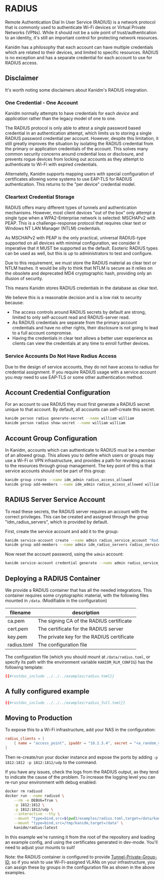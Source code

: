 # RADIUS

Remote Authentication Dial In User Service (RADIUS) is a network protocol that is commonly used to
authenticate Wi-Fi devices or Virtual Private Networks (VPNs). While it should not be a sole point
of trust/authentication to an identity, it's still an important control for protecting network
resources.

Kanidm has a philosophy that each account can have multiple credentials which are related to their
devices, and limited to specific resources. RADIUS is no exception and has a separate credential for
each account to use for RADIUS access.

## Disclaimer

It's worth noting some disclaimers about Kanidm's RADIUS integration.

### One Credential - One Account

Kanidm normally attempts to have credentials for each _device_ and _application_ rather than the
legacy model of one to one.

The RADIUS protocol is only able to attest a _single_ password based credential in an authentication
attempt, which limits us to storing a single RADIUS password credential per account. However,
despite this limitation, it still greatly improves the situation by isolating the RADIUS credential
from the primary or application credentials of the account. This solves many common security
concerns around credential loss or disclosure, and prevents rogue devices from locking out accounts
as they attempt to authenticate to Wi-Fi with expired credentials.

Alternatelly, Kanidm supports mapping users with special configuration of certificates allowing some
systems to use EAP-TLS for RADIUS authentication. This returns to the "per device" credential model.

### Cleartext Credential Storage

RADIUS offers many different types of tunnels and authentication mechanisms. However, most client
devices "out of the box" only attempt a single type when a WPA2-Enterprise network is selected:
MSCHAPv2 with PEAP. This is a challenge-response protocol that requires clear text or Windows NT LAN
Manager (NTLM) credentials.

As MSCHAPv2 with PEAP is the only practical, universal RADIUS-type supported on all devices with
minimal configuration, we consider it imperative that it MUST be supported as the default. Esoteric
RADIUS types can be used as well, but this is up to administrators to test and configure.

Due to this requirement, we must store the RADIUS material as clear text or NTLM hashes. It would be
silly to think that NTLM is secure as it relies on the obsolete and deprecated MD4 cryptographic
hash, providing only an illusion of security.

This means Kanidm stores RADIUS credentials in the database as clear text.

We believe this is a reasonable decision and is a low risk to security because:

- The access controls around RADIUS secrets by default are strong, limited to only self-account read
  and RADIUS-server read.
- As RADIUS credentials are separate from the primary account credentials and have no other rights,
  their disclosure is not going to lead to a full account compromise.
- Having the credentials in clear text allows a better user experience as clients can view the
  credentials at any time to enroll further devices.

### Service Accounts Do Not Have Radius Access

Due to the design of service accounts, they do not have access to radius for credential assignment.
If you require RADIUS usage with a service account you _may_ need to use EAP-TLS or some other
authentication method.

## Account Credential Configuration

For an account to use RADIUS they must first generate a RADIUS secret unique to that account. By
default, all accounts can self-create this secret.

```bash
kanidm person radius generate-secret --name william william
kanidm person radius show-secret --name william william
```

## Account Group Configuration

In Kanidm, accounts which can authenticate to RADIUS must be a member of an allowed group. This
allows you to define which users or groups may use a Wi-Fi or VPN infrastructure, and provides a
path for revoking access to the resources through group management. The key point of this is that
service accounts should not be part of this group:

```bash
kanidm group create --name idm_admin radius_access_allowed
kanidm group add-members --name idm_admin radius_access_allowed william
```

## RADIUS Server Service Account

To read these secrets, the RADIUS server requires an account with the correct privileges. This can
be created and assigned through the group "idm_radius_servers", which is provided by default.

First, create the service account and add it to the group:

```bash
kanidm service-account create --name admin radius_service_account "Radius Service Account"
kanidm group add-members --name admin idm_radius_servers radius_service_account
```

Now reset the account password, using the `admin` account:

```bash
kanidm service-account credential generate --name admin radius_service_account
```

## Deploying a RADIUS Container

We provide a RADIUS container that has all the needed integrations. This container requires some
cryptographic material, with the following files mounted in `/data`. (Modifiable in the
configuration)

| filename    | description                                                   |
| --------    | ------------------------------------------------------------- |
| ca.pem      | The signing CA of the RADIUS certificate                      |
| cert.pem    | The certificate for the RADIUS server                         |
| key.pem     | The private key for the RADIUS certificate                    |
| radius.toml | The configuration file                                        |

The configuration file (which you should mount at `/data/radius.toml`, or specify its path with the environment variable `KANIDM_RLM_CONFIG`) has the following template:

```toml
{{#rustdoc_include ../../../examples/radius.toml}}
```

## A fully configured example

```toml
{{#rustdoc_include ../../../examples/radius_full.toml}}
```

## Moving to Production

To expose this to a Wi-Fi infrastructure, add your NAS in the configuration:

```toml
radius_clients = [
    { name = "access_point", ipaddr = "10.2.3.4", secret = "<a_random_value>" }
]
```

Then re-create/run your docker instance and expose the ports by adding
`-p 1812:1812 -p 1812:1812/udp` to the command.

If you have any issues, check the logs from the RADIUS output, as they tend to indicate the cause of
the problem. To increase the logging level you can re-run your environment with debug enabled:

```bash
docker rm radiusd
docker run --name radiusd \
    --rm -e DEBUG=True \
    -p 1812:1812 \
    -p 1812:1812/udp \
    --interactive --tty \
    --mount "type=bind,src=$(pwd)/examples/radius.toml,target=/data/kanidm" \
    --mount "type=bind,src=/tmp/kanidm,target=/data" \
    kanidm/radius:latest
```

In this example we're running it from the root of the repository and loading an example config, and using the certificates generated in dev-mode. You'll need to adjust your mounts to suit!

Note: the RADIUS container _is_ configured to provide
[Tunnel-Private-Group-ID](https://freeradius.org/rfc/rfc2868.html#Tunnel-Private-Group-ID), so if
you wish to use Wi-Fi-assigned VLANs on your infrastructure, you can assign these by groups in the
configuration file as shown in the above examples.
